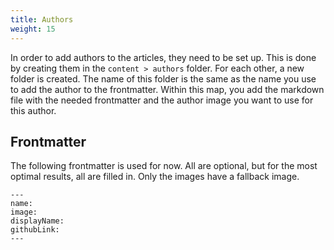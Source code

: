 ```yaml
---
title: Authors
weight: 15
---
```


In order to add authors to the articles, they need to be set up. This is done by
creating them in the `content > authors` folder. For each other, a new folder
is created. The name of this folder is the same as the name you use to add the
author to the frontmatter. Within this map, you add the markdown file with
the needed frontmatter and the author image you want to use for this author.

## Frontmatter

The following frontmatter is used for now. All are optional, but for the most
optimal results, all are filled in. Only the images have a fallback image.

```
---
name:
image:
displayName:
githubLink:
---
```
